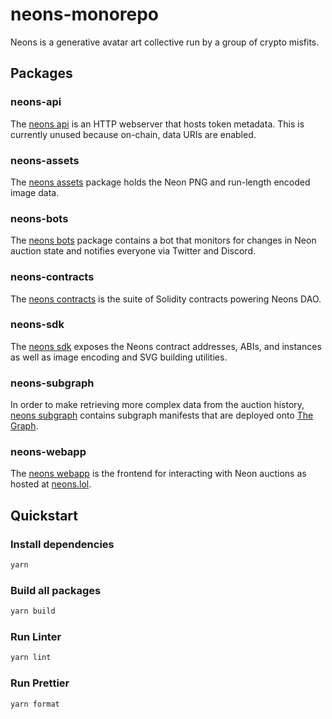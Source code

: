 # neons-monorepo

Neons is a generative avatar art collective run by a group of crypto misfits.

## Packages

### neons-api

The [neons api](packages/neons-api) is an HTTP webserver that hosts token metadata. This is currently unused because on-chain, data URIs are enabled.

### neons-assets

The [neons assets](packages/neons-assets) package holds the Neon PNG and run-length encoded image data.

### neons-bots

The [neons bots](packages/neons-bots) package contains a bot that monitors for changes in Neon auction state and notifies everyone via Twitter and Discord.

### neons-contracts

The [neons contracts](packages/neons-contracts) is the suite of Solidity contracts powering Neons DAO.

### neons-sdk

The [neons sdk](packages/neons-sdk) exposes the Neons contract addresses, ABIs, and instances as well as image encoding and SVG building utilities.

### neons-subgraph

In order to make retrieving more complex data from the auction history, [neons subgraph](packages/neons-subgraph) contains subgraph manifests that are deployed onto [The Graph](https://thegraph.com).

### neons-webapp

The [neons webapp](packages/neons-webapp) is the frontend for interacting with Neon auctions as hosted at [neons.lol](https://neons.lol).

## Quickstart

### Install dependencies

```sh
yarn
```

### Build all packages

```sh
yarn build
```

### Run Linter

```sh
yarn lint
```

### Run Prettier

```sh
yarn format
```
